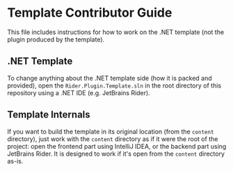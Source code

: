 Template Contributor Guide
==========================
This file includes instructions for how to work on the .NET template (not the plugin produced by the template).

.NET Template
-------------
To change anything about the .NET template side (how it is packed and provided), open the `Rider.Plugin.Template.sln` in the root directory of this repository using a .NET IDE (e.g. JetBrains Rider).

Template Internals
------------------
If you want to build the template in its original location (from the `content` directory), just work with the `content` directory as if it were the root of the project: open the frontend part using IntelliJ IDEA, or the backend part using JetBrains Rider. It is designed to work if it's open from the `content` directory as-is.
